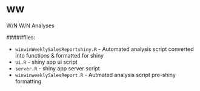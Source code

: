# ww
W/N W/N Analyses 

#####files:
* `winwinWeeklySalesReportshiny.R` - Automated analysis script converted into functions & formatted for shiny
* `ui.R` - shiny app ui script
* `server.R` - shiny app server script
* `winwinweeklySalesReport.R` - Autmated analysis script pre-shiny formatting
